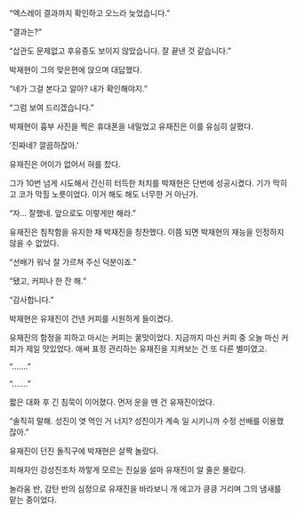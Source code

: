 “엑스레이 결과까지 확인하고 오느라 늦었습니다.”

“결과는?”

“삽관도 문제없고 후유증도 보이지 않았습니다. 잘 끝낸 것 같습니다.”

박재현이 그의 맞은편에 앉으며 대답했다.

“네가 그걸 본다고 알아? 내가 확인해야지.”

“그럼 보여 드리겠습니다.”

박재현이 흉부 사진을 찍은 휴대폰을 내밀었고 유재진은 이를 유심히 살폈다.

‘진짜네? 깔끔하잖아.’

유재진은 어이가 없어서 혀를 찼다.

그가 10번 넘게 시도해서 간신히 터득한 처치를 박재현은 단번에 성공시켰다. 기가 막히고 코가 막힐 노릇이었다. 이거 해도 해도 너무한 거 아닌가.

“자… 잘했네. 앞으로도 이렇게만 해라.”

유재진은 침착함을 유지한 채 박재진을 칭찬했다. 이쯤 되면 박재현의 재능을 인정하지 않을 수 없었다.

“선배가 워낙 잘 가르쳐 주신 덕분이죠.”

“됐고, 커피나 한 잔 해.”

“감사합니다.”

박재현은 유재진이 건넨 커피를 시원하게 들이켰다.

유재진의 함정을 피하고 마시는 커피는 꿀맛이었다. 지금까지 마신 커피 중 오늘 마신 커피가 제일 맛있었다. 애써 표정 관리하는 유재진을 지켜보는 건 또 다른 별미였고.

“…….”

“…….”

짧은 대화 후 긴 침묵이 이어졌다. 먼저 운을 뗀 건 유재진이었다.

“솔직히 말해. 성진이 엿 먹인 거 너지? 성진이가 계속 일 시키니까 수정 선배를 이용했잖아.”

유재진이 던진 돌직구에 박재현은 살짝 놀랐다.

피해자인 강성진조차 까맣게 모르는 진실을 설마 유재진이 알 줄은 몰랐다.

놀라움 반, 감탄 반의 심정으로 유재진을 바라보니 개 에고가 킁킁 거리며 그의 냄새를 맡는 중이었다.